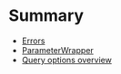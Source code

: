 # Summary

- [Errors](./error_throwing.md)
- [ParameterWrapper](./parameter_wrapper.md)
- [Query options overview](./query_options.md)
